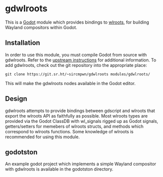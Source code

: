 # gdwlroots

This is a [Godot](https://godotengine.org/) module which provides bindings to
[wlroots](https://github.com/swaywm/wlroots), for building Wayland compositors
within Godot.

## Installation

In order to use this module, you must compile Godot from source with gdwlroots.
Refer to the [upstream instructions][compiling-godot] for additional
information. To add gdwlroots, check out the git repository into the appropriate
place:

[compiling-godot]: https://docs.godotengine.org/en/latest/development/compiling/compiling_for_x11.html

	git clone https://git.sr.ht/~sircmpwn/gdwlroots modules/gdwlroots/

This will make the gdwlroots nodes available in the Godot editor.

## Design

gdwlroots attempts to provide bindings between gdscript and wlroots that export
the wlroots API as faithfully as possible. Most wlroots types are provided via
the Godot ClassDB with wl_signals rigged up as Godot signals, getters/setters
for memebers of wlroots structs, and methods which correspond to wlroots
functions. Some knowledge of wlroots is recommended for using this module.

## godotston

An example godot project which implements a simple Wayland compositor with
gdwlroots is available in the godotston directory.
